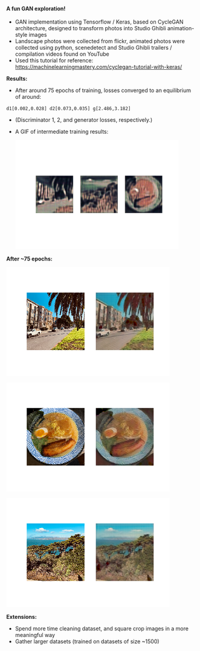 #### A fun GAN exploration!

- GAN implementation using Tensorflow / Keras, based on CycleGAN architecture, designed to transform photos into Studio Ghibli animation-style images
- Landscape photos were collected from flickr, animated photos were collected using python, scenedetect and Studio Ghibli trailers / compilation videos found on YouTube
- Used this tutorial for reference: https://machinelearningmastery.com/cyclegan-tutorial-with-keras/

**Results:**

- After around 75 epochs of training, losses converged to an equilibrium of around:

```
d1[0.002,0.028] d2[0.073,0.035] g[2.486,3.182]
```

- (Discriminator 1, 2, and generator losses, respectively.)

- A GIF of intermediate training results:

  ![gan](./gan.gif)

**After ~75 epochs:**

![0](./results/0.png)

![5](./results/1.png)

![4](./results/3.png)

**Extensions:**

- Spend more time cleaning dataset, and square crop images in a more meaningful way
- Gather larger datasets (trained on datasets of size ~1500)
